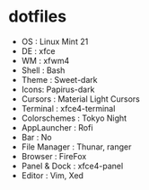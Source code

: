 # dotfiles 

* OS : Linux Mint 21
* DE : xfce
* WM : xfwm4
* Shell : Bash
* Theme : Sweet-dark
* Icons: Papirus-dark
* Cursors : Material Light Cursors
* Terminal : xfce4-terminal
* Colorschemes : Tokyo Night
* AppLauncher : Rofi
* Bar : No
* File Manager : Thunar, ranger
* Browser : FireFox
* Panel & Dock : xfce4-panel
* Editor : Vim, Xed
